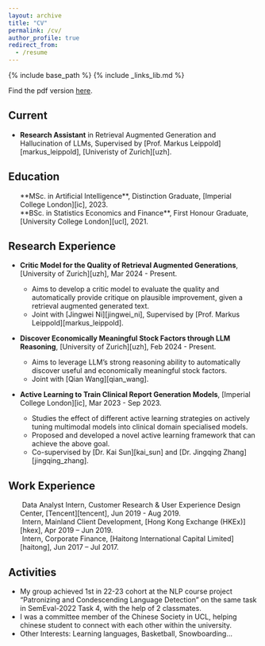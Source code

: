 ```yaml
---
layout: archive
title: "CV"
permalink: /cv/
author_profile: true
redirect_from:
  - /resume
---
```


{% include base_path %}
{% include _links_lib.md %}

Find the pdf version [here](<http://andrewWTY.github.io/files/CV_Andrew.pdf>).

## Current
* **Research Assistant** in Retrieval Augmented Generation and Hallucination of LLMs, Supervised by [Prof. Markus Leippold][markus_leippold], [Univeristy of Zurich][uzh].

## Education
<ul style="list-style: none;">
<li markdown="1"> <i class="fa fa-graduation-cap" aria-hidden="true"></i> 
**MSc. in Artificial Intelligence**, Distinction Graduate, [Imperial College London][ic], 2023.
</li> 
<li markdown="1"> <i class="fa fa-graduation-cap" aria-hidden="true"></i> 
**BSc. in Statistics Economics and Finance**, First Honour Graduate, [University College London][ucl], 2021.
</li> 
</ul>

## Research Experience
* **Critic Model for the Quality of Retrieval Augmented Generations**, [University of Zurich][uzh], Mar 2024 - Present.
  * Aims to develop a critic model to evaluate the quality and automatically provide critique on plausible improvement, given a retrieval augmented generated text.
  * Joint with [Jingwei Ni][jingwei_ni], Supervised by [Prof. Markus Leippold][markus_leippold].

* **Discover Economically Meaningful Stock Factors through LLM Reasoning**, [University of Zurich][uzh], Feb 2024 - Present.
  * Aims to leverage LLM’s strong reasoning ability to automatically discover useful and economically meaningful stock factors.
  * Joint with [Qian Wang][qian_wang].

* **Active Learning to Train Clinical Report Generation Models**, [Imperial College London][ic], Mar 2023 - Sep 2023.
  * Studies the effect of different active learning strategies on actively tuning multimodal models into clinical domain specialised models.
  * Proposed and developed a novel active learning framework that can achieve the above goal.
  * Co-supervised by [Dr. Kai Sun][kai_sun] and [Dr. Jingqing Zhang][jingqing_zhang].

## Work Experience
<ul style="list-style: none;">

<li markdown="1"> <i class="fa fa-briefcase" aria-hidden="true"></i> 
&nbsp;Data Analyst Intern, Customer Research & User Experience Design Center, [Tencent][tencent], Jun 2019 - Aug 2019.
</li>
<li markdown="1"> <i class="fa fa-briefcase" aria-hidden="true"></i> 
&nbsp;Intern, Mainland Client Development, [Hong Kong Exchange (HKEx)][hkex], Apr 2019 – Jun 2019.
</li> 
<li markdown="1"> <i class="fa fa-briefcase" aria-hidden="true"></i> 
&nbsp;Intern, Corporate Finance, [Haitong International Capital Limited][haitong], Jun 2017 – Jul 2017.
</li> 
</ul>

## Activities
* My group achieved 1st in 22-23 cohort at the NLP course project “Patronizing and Condescending Language Detection” on the same task in SemEval-2022 Task 4, with the help of 2 classmates.
* I was a committee member of the Chinese Society in UCL, helping chinese student to connect with each other within the university.
* Other Interests: Learning languages, Basketball, Snowboarding...